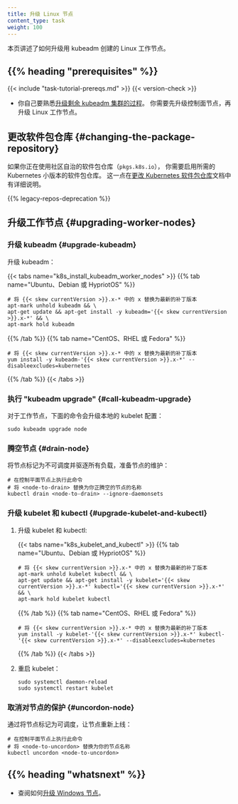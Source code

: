 ```yaml
---
title: 升级 Linux 节点
content_type: task
weight: 100
---
```

<!--
title: Upgrading Linux nodes
content_type: task
weight: 100
-->

<!-- overview -->

<!--
This page explains how to upgrade a Linux Worker Nodes created with kubeadm.
-->
本页讲述了如何升级用 kubeadm 创建的 Linux 工作节点。

## {{% heading "prerequisites" %}}

{{< include "task-tutorial-prereqs.md" >}} {{< version-check >}}

<!--
* Familiarize yourself with [the process for upgrading the rest of your kubeadm
cluster](/docs/tasks/administer-cluster/kubeadm/kubeadm-upgrade). You will want to
upgrade the control plane nodes before upgrading your Linux Worker nodes.
-->
* 你自己要熟悉[升级剩余 kubeadm 集群的过程](/zh-cn/docs/tasks/administer-cluster/kubeadm/kubeadm-upgrade)。
  你需要先升级控制面节点，再升级 Linux 工作节点。

<!-- steps -->

<!--
## Changing the package repository

If you're using the community-owned package repositories (`pkgs.k8s.io`), you need to 
enable the package repository for the desired Kubernetes minor release. This is explained in
[Changing the Kubernetes package repository](/docs/tasks/administer-cluster/kubeadm/change-package-repository/)
document.
-->
## 更改软件包仓库   {#changing-the-package-repository}

如果你正在使用社区自治的软件包仓库（`pkgs.k8s.io`），
你需要启用所需的 Kubernetes 小版本的软件包仓库。
这一点在[更改 Kubernetes 软件包仓库](/zh-cn/docs/tasks/administer-cluster/kubeadm/change-package-repository/)文档中有详细说明。

{{% legacy-repos-deprecation %}}

<!--
## Upgrading worker nodes

### Upgrade kubeadm

Upgrade kubeadm:
-->
## 升级工作节点   {#upgrading-worker-nodes}

### 升级 kubeadm   {#upgrade-kubeadm}

升级 kubeadm：

{{< tabs name="k8s_install_kubeadm_worker_nodes" >}}
{{% tab name="Ubuntu、Debian 或 HypriotOS" %}}
<!--
# replace x in {{< skew currentVersion >}}.x-* with the latest patch version
-->
```shell
# 将 {{< skew currentVersion >}}.x-* 中的 x 替换为最新的补丁版本
apt-mark unhold kubeadm && \
apt-get update && apt-get install -y kubeadm='{{< skew currentVersion >}}.x-*' && \
apt-mark hold kubeadm
```
{{% /tab %}}
{{% tab name="CentOS、RHEL 或 Fedora" %}}
<!--
# replace x in {{< skew currentVersion >}}.x-* with the latest patch version
-->
```shell
# 将 {{< skew currentVersion >}}.x-* 中的 x 替换为最新的补丁版本
yum install -y kubeadm-'{{< skew currentVersion >}}.x-*' --disableexcludes=kubernetes
```
{{% /tab %}}
{{< /tabs >}}

<!--
### Call "kubeadm upgrade"

For worker nodes this upgrades the local kubelet configuration:
-->
### 执行 "kubeadm upgrade"    {#call-kubeadm-upgrade}

对于工作节点，下面的命令会升级本地的 kubelet 配置：

```shell
sudo kubeadm upgrade node
```

<!--
### Drain the node

Prepare the node for maintenance by marking it unschedulable and evicting the workloads:
-->
### 腾空节点   {#drain-node}

将节点标记为不可调度并驱逐所有负载，准备节点的维护：

<!--
# execute this command on a control plane node
# replace <node-to-drain> with the name of your node you are draining
-->
```shell
# 在控制平面节点上执行此命令
# 将 <node-to-drain> 替换为你正腾空的节点的名称
kubectl drain <node-to-drain> --ignore-daemonsets
```

<!--
### Upgrade kubelet and kubectl

1. Upgrade the kubelet and kubectl:
-->
### 升级 kubelet 和 kubectl   {#upgrade-kubelet-and-kubectl}

1. 升级 kubelet 和 kubectl:

   {{< tabs name="k8s_kubelet_and_kubectl" >}}
   {{% tab name="Ubuntu、Debian 或 HypriotOS" %}}
   <!--
   # replace x in {{< skew currentVersion >}}.x-* with the latest patch version
   -->
   ```shell
   # 将 {{< skew currentVersion >}}.x-* 中的 x 替换为最新的补丁版本
   apt-mark unhold kubelet kubectl && \
   apt-get update && apt-get install -y kubelet='{{< skew currentVersion >}}.x-*' kubectl='{{< skew currentVersion >}}.x-*' && \
   apt-mark hold kubelet kubectl
   ```
   {{% /tab %}}
   {{% tab name="CentOS、RHEL 或 Fedora" %}}
   <!--
   # replace x in {{< skew currentVersion >}}.x-* with the latest patch version
   -->
   ```shell
   # 将 {{< skew currentVersion >}}.x-* 中的 x 替换为最新的补丁版本
   yum install -y kubelet-'{{< skew currentVersion >}}.x-*' kubectl-'{{< skew currentVersion >}}.x-*' --disableexcludes=kubernetes
   ```
   {{% /tab %}}
   {{< /tabs >}}

<!--
1. Restart the kubelet:
-->
2. 重启 kubelet：

   ```shell
   sudo systemctl daemon-reload
   sudo systemctl restart kubelet
   ```

<!--
### Uncordon the node

Bring the node back online by marking it schedulable:
-->
### 取消对节点的保护   {#uncordon-node}

通过将节点标记为可调度，让节点重新上线：

<!--
# execute this command on a control plane node
# replace <node-to-uncordon> with the name of your node
-->
```shell
# 在控制平面节点上执行此命令
# 将 <node-to-uncordon> 替换为你的节点名称
kubectl uncordon <node-to-uncordon>
```

## {{% heading "whatsnext" %}}

<!--
* See how to [Upgrade Windows nodes](/docs/tasks/administer-cluster/kubeadm/upgrading-windows-nodes/).
-->
* 查阅如何[升级 Windows 节点](/zh-cn/docs/tasks/administer-cluster/kubeadm/upgrading-windows-nodes/)。
